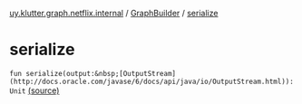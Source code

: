 [uy.klutter.graph.netflix.internal](../index.md) / [GraphBuilder](index.md) / [serialize](.)


# serialize

`fun serialize(output:&nbsp;[OutputStream](http://docs.oracle.com/javase/6/docs/api/java/io/OutputStream.html)): Unit` [(source)](https://github.com/kohesive/klutter/blob/master/netflix-graph-jdk6/src/main/kotlin/uy/klutter/graph/netflix/internal/Building.kt#L146)


